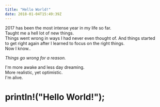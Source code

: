 ```yaml
---
title: "Hello World!"
date: 2018-01-04T15:49:39Z
---
```


2017 has been the most intense year in my life so far.   
Taught me a hell lot of new things.   
Things went wrong in ways I had never even thought of. And things started to get right again after I learned to focus on the right things.   
Now I know..   

_Things go wrong for a reason._   

I'm more awake and less day dreaming.   
More realistic, yet optimistic.  
I'm alive.

# println!("Hello World!");
